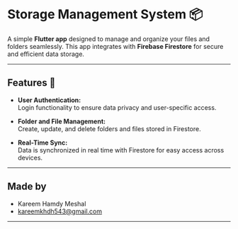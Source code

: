 # Storage Management System 📦

A simple **Flutter app** designed to manage and organize your files and folders seamlessly. This app integrates with **Firebase Firestore** for secure and efficient data storage.

---

## Features 🚀

- **User Authentication:**  
  Login functionality to ensure data privacy and user-specific access.

- **Folder and File Management:**  
  Create, update, and delete folders and files stored in Firestore.

- **Real-Time Sync:**  
  Data is synchronized in real time with Firestore for easy access across devices.

---

## Made by 
- Kareem Hamdy Meshal
- kareemkhdh543@gmail.com

---
